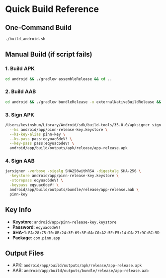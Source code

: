# Quick Build Reference

## One-Command Build
```bash
./build_android.sh
```

## Manual Build (if script fails)

### 1. Build APK
```bash
cd android && ./gradlew assembleRelease && cd ..
```

### 2. Build AAB  
```bash
cd android && ./gradlew bundleRelease -x externalNativeBuildRelease && cd ..
```

### 3. Sign APK
```bash
/Users/kevinshum/Library/Android/sdk/build-tools/35.0.0/apksigner sign \
  --ks android/app/pinn-release-key.keystore \
  --ks-key-alias pinn-key \
  --ks-pass pass:eqyuac6deV! \
  --key-pass pass:eqyuac6deV! \
  android/app/build/outputs/apk/release/app-release.apk
```

### 4. Sign AAB
```bash
jarsigner -verbose -sigalg SHA256withRSA -digestalg SHA-256 \
  -keystore android/app/pinn-release-key.keystore \
  -storepass eqyuac6deV! \
  -keypass eqyuac6deV! \
  android/app/build/outputs/bundle/release/app-release.aab \
  pinn-key
```

## Key Info
- **Keystore**: `android/app/pinn-release-key.keystore`
- **Password**: `eqyuac6deV!`
- **SHA-1**: `EA:28:75:70:8B:24:3F:69:3F:0A:C0:A2:5E:E5:14:DA:27:9C:BC:5D`
- **Package**: `com.pinn.app`

## Output Files
- APK: `android/app/build/outputs/apk/release/app-release.apk`
- AAB: `android/app/build/outputs/bundle/release/app-release.aab`
